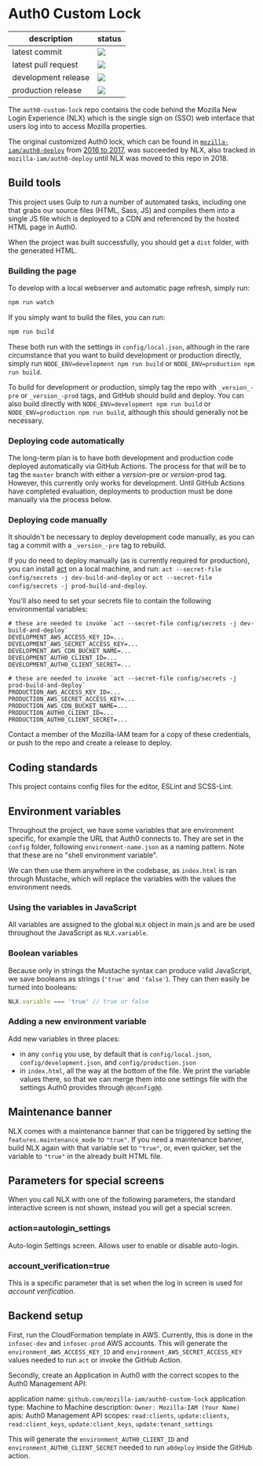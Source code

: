 # Auth0 Custom Lock

| description | status |
|------------ | ----------- |
| latest commit | ![](https://github.com/mozilla-iam/auth0-custom-lock/workflows/auth0-custom-lock-push/badge.svg)
| latest pull request | ![](https://github.com/mozilla-iam/auth0-custom-lock/workflows/auth0-custom-lock-pull/badge.svg)
| development release | ![](https://github.com/mozilla-iam/auth0-custom-lock/workflows/auth0-custom-lock-pre/badge.svg)
| production release | ![](https://github.com/mozilla-iam/auth0-custom-lock/workflows/auth0-custom-lock-prod/badge.svg)

The `auth0-custom-lock` repo contains the code behind the Mozilla New Login Experience (NLX) which is the single sign on (SSO) web interface that users log into to access Mozilla properties.

The original customized Auth0 lock, which can be found in [`mozilla-iam/auth0-deploy`](https://github.com/mozilla-iam/auth0-deploy/tree/2a09a74e4deb869f063ee8895916d74027eb65ad/pages) from [2016 to 2017](https://github.com/mozilla-iam/auth0-deploy/compare/3ba9e054e89fafcf48b2874a6b2fdffdc64c59a0...2a09a74e4deb869f063ee8895916d74027eb65ad), was succeeded by NLX, also tracked in `mozilla-iam/auth0-deploy` until NLX was moved to this repo in 2018.

## Build tools

This project uses Gulp to run a number of automated tasks, including one that grabs our source files (HTML, Sass, JS)
and compiles them into a single JS file which is deployed to a CDN and referenced by the hosted HTML page in Auth0.

When the project was built successfully, you should get a `dist` folder, with the generated HTML.

### Building the page

To develop with a local webserver and automatic page refresh, simply run:

```bash
npm run watch
```

If you simply want to build the files, you can run:

```bash
npm run build
```

These both run with the settings in `config/local.json`, although in the rare circumstance that you want to build
development or production directly, simply run `NODE_ENV=development npm run build` or
`NODE_ENV=production npm run build`.

To build for development or production, simply tag the repo with `_version_-pre` or `_version_-prod` tags, and GitHub
should build and deploy. You can also build directly with `NODE_ENV=development npm run build` or
`NODE_ENV=production npm run build`, although this should generally not be necessary.

### Deploying code automatically

The long-term plan is to have both development and production code deployed automatically via GitHub Actions. The
process for that will be to tag the `master` branch with either a _version_-pre or _version_-prod tag. However,
this currently only works for development. Until GitHub Actions have completed evaluation, deployments to production
must be done manually via the process below.

### Deploying code manually ###

It shouldn't be necessary to deploy development code manually, as you can tag a commit with a `_version_-pre` tag
to rebuild.

If you do need to deploy manually (as is currently required for production), you can install
[act](https://github.com/nektos/act) on a local machine, and run:
`act --secret-file config/secrets -j dev-build-and-deploy` or
`act --secret-file config/secrets -j prod-build-and-deploy`.

You'll also need to set your secrets file to contain the following environmental variables:

```
# these are needed to invoke `act --secret-file config/secrets -j dev-build-and-deploy`
DEVELOPMENT_AWS_ACCESS_KEY_ID=...
DEVELOPMENT_AWS_SECRET_ACCESS_KEY=...
DEVELOPMENT_AWS_CDN_BUCKET_NAME=...
DEVELOPMENT_AUTH0_CLIENT_ID=...
DEVELOPMENT_AUTH0_CLIENT_SECRET=...

# these are needed to invoke `act --secret-file config/secrets -j prod-build-and-deploy`
PRODUCTION_AWS_ACCESS_KEY_ID=...
PRODUCTION_AWS_SECRET_ACCESS_KEY=...
PRODUCTION_AWS_CDN_BUCKET_NAME=...
PRODUCTION_AUTH0_CLIENT_ID=...
PRODUCTION_AUTH0_CLIENT_SECRET=...
```

Contact a member of the Mozilla-IAM team for a copy of these credentials, or push to the repo and create a release
to deploy.

## Coding standards

This project contains config files for the editor, ESLint and SCSS-Lint.

## Environment variables

Throughout the project, we have some variables that are environment specific, for example the URL that Auth0 connects
to. They are set in the `config` folder, following `environment-name.json` as a naming pattern. Note that these are no
"shell environment variable".

We can then use them anywhere in the codebase, as `index.html` is ran through Mustache, which will replace the variables
with the values the environment needs.

### Using the variables in JavaScript

All variables are assigned to the global `NLX` object in main.js and are be used throughout the JavaScript as
`NLX.variable`.

### Boolean variables

Because only in strings the Mustache syntax can produce valid JavaScript, we save booleans as strings (`'true'` and
`'false'`). They can then easily be turned into booleans:

```js
NLX.variable === 'true' // true or false
```

### Adding a new environment variable

Add new variables in three places:

* in any `config` you use, by default that is `config/local.json`, `config/development.json`, and `config/production.json`
* in `index.html`, all the way at the bottom of the file. We print the variable values there, so that we can merge them
  into one settings file with the settings Auth0 provides through `@@config@@`.

## Maintenance banner

NLX comes with a maintenance banner that can be triggered by setting the `features.maintenance_mode` to `"true"`. If you
need a maintenance banner, build NLX again with that variable set to `"true"`, or, even quicker, set the variable to
`"true"` in the already built HTML file.

## Parameters for special screens

When you call NLX with one of the following parameters, the standard interactive screen is not shown, instead you will
get a special screen.

### action=autologin_settings

Auto-login Settings screen. Allows user to enable or disable auto-login.

### account_verification=true

This is a specific parameter that is set when the log in screen is used for _account verification_.

## Backend setup

First, run the CloudFormation template in AWS. Currently, this is done in the `infosec-dev` and `infosec-prod` AWS accounts.
This will generate the `environment_AWS_ACCESS_KEY_ID` and `environment_AWS_SECRET_ACCESS_KEY` values needed to run `act` or
invoke the GitHub Action.

Secondly, create an Application in Auth0 with the correct scopes to the Auth0 Management API:

application name: `github.com/mozilla-iam/auth0-custom-lock`
application type: Machine to Machine
description: `Owner: Mozilla-IAM (Your Name)`
apis: Auth0 Management API
scopes: `read:clients`, `update:clients`, `read:client_keys`, `update:client_keys`, `update:tenant_settings`

This will generate the `environment_AUTH0_CLIENT_ID` and `environment_AUTH0_CLIENT_SECRET` needed to run `a0deploy` inside
the GitHub action.
